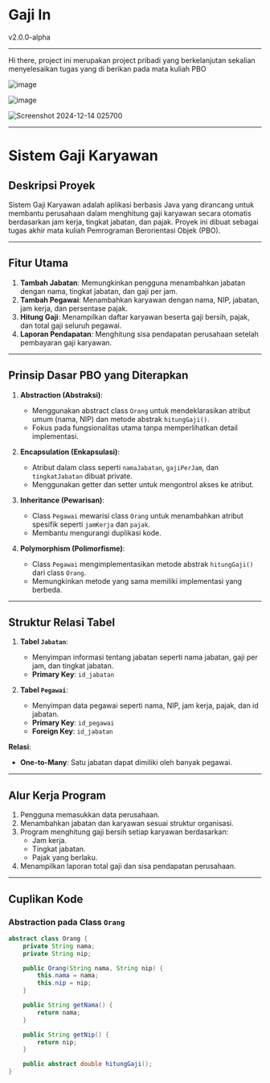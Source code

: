 # Gaji In

v2.0.0-alpha

---

Hi there, project ini merupakan project pribadi yang berkelanjutan sekalian menyelesaikan tugas yang di berikan pada mata kuliah PBO

![image](https://github.com/user-attachments/assets/6fdf16e4-2be2-4c68-8b40-83d645c1eaac)

![image](https://github.com/user-attachments/assets/6badf8da-4889-4329-87a3-a77fd00eff7b)

![Screenshot 2024-12-14 025700](https://github.com/user-attachments/assets/68590af0-e195-4719-8fab-0f177240d19e)


---

# **Sistem Gaji Karyawan**

## **Deskripsi Proyek**
Sistem Gaji Karyawan adalah aplikasi berbasis Java yang dirancang untuk membantu perusahaan dalam menghitung gaji karyawan secara otomatis berdasarkan jam kerja, tingkat jabatan, dan pajak. Proyek ini dibuat sebagai tugas akhir mata kuliah Pemrograman Berorientasi Objek (PBO).

---

## **Fitur Utama**
1. **Tambah Jabatan**: Memungkinkan pengguna menambahkan jabatan dengan nama, tingkat jabatan, dan gaji per jam.
2. **Tambah Pegawai**: Menambahkan karyawan dengan nama, NIP, jabatan, jam kerja, dan persentase pajak.
3. **Hitung Gaji**: Menampilkan daftar karyawan beserta gaji bersih, pajak, dan total gaji seluruh pegawai.
4. **Laporan Pendapatan**: Menghitung sisa pendapatan perusahaan setelah pembayaran gaji karyawan.

---

## **Prinsip Dasar PBO yang Diterapkan**
1. **Abstraction (Abstraksi)**:
   - Menggunakan abstract class `Orang` untuk mendeklarasikan atribut umum (nama, NIP) dan metode abstrak `hitungGaji()`.
   - Fokus pada fungsionalitas utama tanpa memperlihatkan detail implementasi.
   
2. **Encapsulation (Enkapsulasi)**:
   - Atribut dalam class seperti `namaJabatan`, `gajiPerJam`, dan `tingkatJabatan` dibuat private.
   - Menggunakan getter dan setter untuk mengontrol akses ke atribut.
   
3. **Inheritance (Pewarisan)**:
   - Class `Pegawai` mewarisi class `Orang` untuk menambahkan atribut spesifik seperti `jamKerja` dan `pajak`.
   - Membantu mengurangi duplikasi kode.

4. **Polymorphism (Polimorfisme)**:
   - Class `Pegawai` mengimplementasikan metode abstrak `hitungGaji()` dari class `Orang`.
   - Memungkinkan metode yang sama memiliki implementasi yang berbeda.

---

## **Struktur Relasi Tabel**
1. **Tabel `Jabatan`**:
   - Menyimpan informasi tentang jabatan seperti nama jabatan, gaji per jam, dan tingkat jabatan.
   - **Primary Key**: `id_jabatan`

2. **Tabel `Pegawai`**:
   - Menyimpan data pegawai seperti nama, NIP, jam kerja, pajak, dan id jabatan.
   - **Primary Key**: `id_pegawai`
   - **Foreign Key**: `id_jabatan`

**Relasi**: 
- **One-to-Many**: Satu jabatan dapat dimiliki oleh banyak pegawai.

---

## **Alur Kerja Program**
1. Pengguna memasukkan data perusahaan.
2. Menambahkan jabatan dan karyawan sesuai struktur organisasi.
3. Program menghitung gaji bersih setiap karyawan berdasarkan:
   - Jam kerja.
   - Tingkat jabatan.
   - Pajak yang berlaku.
4. Menampilkan laporan total gaji dan sisa pendapatan perusahaan.

---

## **Cuplikan Kode**
### **Abstraction pada Class `Orang`**
```java
abstract class Orang {
    private String nama;
    private String nip;

    public Orang(String nama, String nip) {
        this.nama = nama;
        this.nip = nip;
    }

    public String getNama() {
        return nama;
    }

    public String getNip() {
        return nip;
    }

    public abstract double hitungGaji();
}

